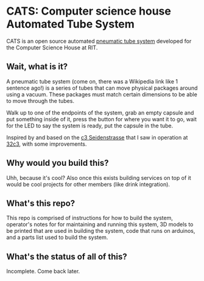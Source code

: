 # CATS: Computer science house Automated Tube System

CATS is an open source automated [pneumatic tube system][1] developed for the
Computer Science House at RIT.

## Wait, what is it?

A pneumatic tube system (come on, there was a Wikipedia link like 1 sentence
ago!) is a series of tubes that can move physical packages around using a
vacuum. These packages must match certain dimensions to be able to move through
the tubes.

Walk up to one of the endpoints of the system, grab an empty capsule and put
something inside of it, press the button for where you want it to go, wait for
the LED to say the system is ready, put the capsule in the tube.

Inspired by and based on the [c3 Seidenstrasse][2] that I saw in operation at
[32c3][3], with some improvements.

## Why would you build this?

Uhh, because it's cool? Also once this exists building services on top of it
would be cool projects for other members (like drink integration).

## What's this repo?

This repo is comprised of instructions for how to build the system, operator's
notes for for maintaining and running this system, 3D models to be printed that
are used in building the system, code that runs on arduinos, and a parts list
used to build the system.

## What's the status of all of this?

Incomplete. Come back later. 

[1]: https://en.wikipedia.org/wiki/Pneumatic_tube
[2]: https://twitter.com/c3seidenstrasse
[3]: https://events.ccc.de/congress/2015/wiki/Static:Main_Page
